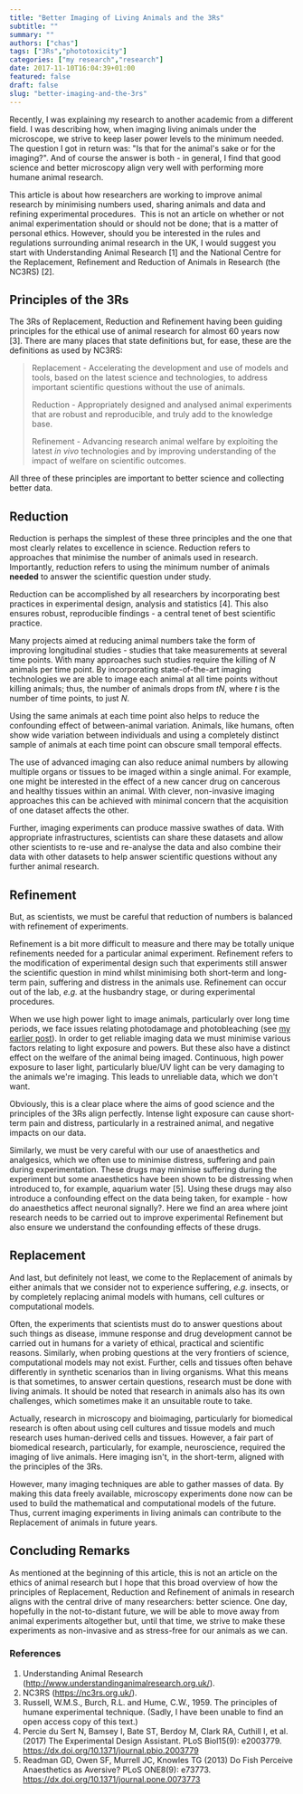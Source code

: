 ```yaml
---
title: "Better Imaging of Living Animals and the 3Rs"
subtitle: ""
summary: ""
authors: ["chas"]
tags: ["3Rs","phototoxicity"]
categories: ["my research","research"]
date: 2017-11-10T16:04:39+01:00
featured: false
draft: false
slug: "better-imaging-and-the-3rs"
---
```

Recently, I was explaining my research to another academic from a different field. I was describing how, when imaging living animals under the microscope, we strive to keep laser power levels to the minimum needed. The question I got in return was: "Is that for the animal's sake or for the imaging?". And of course the answer is both - in general, I find that good science and better microscopy align very well with performing more humane animal research.

This article is about how researchers are working to improve animal research by minimising numbers used, sharing animals and data and refining experimental procedures.  This is not an article on whether or not animal experimentation should or should not be done; that is a matter of personal ethics. However, should you be interested in the rules and regulations surrounding animal research in the UK, I would suggest you start with Understanding Animal Research [1] and the National Centre for the Replacement, Refinement and Reduction of Animals in Research (the NC3RS) [2].

<!--more-->

## Principles of the 3Rs

The 3Rs of Replacement, Reduction and Refinement having been guiding principles for the ethical use of animal research for almost 60 years now [3]. There are many places that state definitions but, for ease, these are the definitions as used by NC3RS:

> Replacement - Accelerating the development and use of models and tools, based on the latest science and technologies, to address important scientific questions without the use of animals.
>
> Reduction - Appropriately designed and analysed animal experiments that are robust and reproducible, and truly add to the knowledge base.
>
> Refinement - Advancing research animal welfare by exploiting the latest _in vivo_ technologies and by improving understanding of the impact of welfare on scientific outcomes.

All three of these principles are important to better science and collecting better data.

## Reduction

Reduction is perhaps the simplest of these three principles and the one that most clearly relates to excellence in science. Reduction refers to approaches that minimise the number of animals used in research. Importantly, reduction refers to using the minimum number of animals **needed** to answer the scientific question under study.

Reduction can be accomplished by all researchers by incorporating best practices in experimental design, analysis and statistics [4]. This also ensures robust, reproducible findings - a central tenet of best scientific practice.

Many projects aimed at reducing animal numbers take the form of improving longitudinal studies - studies that take measurements at several time points. With many approaches such studies require the killing of _N_ animals per time point. By incorporating state-of-the-art imaging technologies we are able to image each animal at all time points without killing animals; thus, the number of animals drops from _tN_, where _t_ is the number of time points, to just _N_.

Using the same animals at each time point also helps to reduce the confounding effect of between-animal variation. Animals, like humans, often show wide variation between individuals and using a completely distinct sample of animals at each time point can obscure small temporal effects.

The use of advanced imaging can also reduce animal numbers by allowing multiple organs or tissues to be imaged within a single animal. For example, one might be interested in the effect of a new cancer drug on cancerous and healthy tissues within an animal. With clever, non-invasive imaging approaches this can be achieved with minimal concern that the acquisition of one dataset affects the other.

Further, imaging experiments can produce massive swathes of data. With appropriate infrastructures, scientists can share these datasets and allow other scientists to re-use and re-analyse the data and also combine their data with other datasets to help answer scientific questions without any further animal research.

## Refinement

But, as scientists, we must be careful that reduction of numbers is balanced with refinement of experiments.

Refinement is a bit more difficult to measure and there may be totally unique refinements needed for a particular animal experiment. Refinement refers to the modification of experimental design such that experiments still answer the scientific question in mind whilst minimising both short-term and long-term pain, suffering and distress in the animals use. Refinement can occur out of the lab, _e.g._ at the husbandry stage, or during experimental procedures.

When we use high power light to image animals, particularly over long time periods, we face issues relating photodamage and photobleaching (see [my earlier post](https://www.chasnelson.co.uk/2017/08/11/let-there-be-light-but-not-too-much-phototoxicity-in-microscopy/)). In order to get reliable imaging data we must minimise various factors relating to light exposure and powers. But these also have a distinct effect on the welfare of the animal being imaged. Continuous, high power exposure to laser light, particularly blue/UV light can be very damaging to the animals we're imaging. This leads to unreliable data, which we don't want.

Obviously, this is a clear place where the aims of good science and the principles of the 3Rs align perfectly. Intense light exposure can cause short-term pain and distress, particularly in a restrained animal, and negative impacts on our data.

Similarly, we must be very careful with our use of anaesthetics and analgesics, which we often use to minimise distress, suffering and pain during experimentation. These drugs may minimise suffering during the experiment but some anaesthetics have been shown to be distressing when introduced to, for example, aquarium water [5]. Using these drugs may also introduce a confounding effect on the data being taken, for example - how do anaesthetics affect neuronal signally?. Here we find an area where joint research needs to be carried out to improve experimental Refinement but also ensure we understand the confounding effects of these drugs.

## Replacement

And last, but definitely not least, we come to the Replacement of animals by either animals that we consider not to experience suffering, _e.g._ insects, or by completely replacing animal models with humans, cell cultures or computational models.

Often, the experiments that scientists must do to answer questions about such things as disease, immune response and drug development cannot be carried out in humans for a variety of ethical, practical and scientific reasons. Similarly, when probing questions at the very frontiers of science, computational models may not exist. Further, cells and tissues often behave differently in synthetic scenarios than in living organisms. What this means is that sometimes, to answer certain questions, research must be done with living animals. It should be noted that research in animals also has its own challenges, which sometimes make it an unsuitable route to take.

Actually, research in microscopy and bioimaging, particularly for biomedical research is often about using cell cultures and tissue models and much research uses human-derived cells and tissues. However, a fair part of biomedical research, particularly, for example, neuroscience, required the imaging of live animals. Here imaging isn't, in the short-term, aligned with the principles of the 3Rs.

However, many imaging techniques are able to gather masses of data. By making this data freely available, microscopy experiments done now can be used to build the mathematical and computational models of the future. Thus, current imaging experiments in living animals can contribute to the Replacement of animals in future years.

## Concluding Remarks

As mentioned at the beginning of this article, this is not an article on the ethics of animal research but I hope that this broad overview of how the principles of Replacement, Reduction and Refinement of animals in research aligns with the central drive of many researchers: better science. One day, hopefully in the not-to-distant future, we will be able to move away from animal experiments altogether but, until that time, we strive to make these experiments as non-invasive and as stress-free for our animals as we can.

### References

  1. Understanding Animal Research (<a href="http://www.understandinganimalresearch.org.uk/" target="_blank" rel="noopener">http://www.understandinganimalresearch.org.uk/</a>).
  2. NC3RS (<a href="https://nc3rs.org.uk/" target="_blank" rel="noopener">https://nc3rs.org.uk/</a>).
  3. Russell, W.M.S., Burch, R.L. and Hume, C.W., 1959. The principles of humane experimental technique. (Sadly, I have been unable to find an open access copy of this text.)
  4. Percie du Sert N, Bamsey I, Bate ST, Berdoy M, Clark RA, Cuthill I, et al. (2017) The Experimental Design Assistant. PLoS Biol15(9): e2003779. <a href="https://dx.doi.org/10.1371/journal.pbio.2003779" target="_blank" rel="noopener">https://dx.doi.org/10.1371/journal.pbio.2003779</a>
  5. Readman GD, Owen SF, Murrell JC, Knowles TG (2013) Do Fish Perceive Anaesthetics as Aversive? PLoS ONE8(9): e73773. <a href="https://dx.doi.org/10.1371/journal.pone.0073773" target="_blank" rel="noopener">https://dx.doi.org/10.1371/journal.pone.0073773</a>
